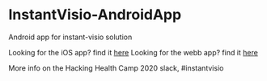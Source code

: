 # InstantVisio-AndroidApp
Android app for instant-visio solution

Looking for the iOS app? find it [here](https://github.com/Instant-Visio/InstantVisio-iosApp/)
Looking for the webb app? find it [here](https://github.com/Instant-Visio/InstantVisio-WebApp/)

More info on the Hacking Health Camp 2020 slack, #instantvisio
